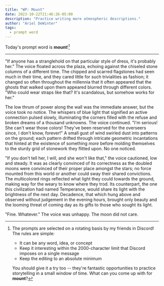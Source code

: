 ```yaml
---
title: "WP: Mount"
date: 2023-10-22T21:46:26-05:00
description: "Practice writing more atmospheric descriptions."
author: "Ariel DeWinter"
tags:
  - prompt word
---
```


Today's prompt word is **mount**![^1]

[^1]: The prompts are selected on a rotating basis by my friends in Discord! The rules are simple:
    * It can be any word, idea, or concept
    * Keep it interesting within the 2000-character limit that Discord imposes on a single message
    * Keep the editing to an absolute minimum
    
    You should give it a try too -- they're fantastic opportunities to practice storytelling in a small window of time. What can you come up with for **mount**?

---

"If anyone has a stranglehold on that particular style of dress, it's probably her." The voice floated across the plaza, echoing against the chiseled stone columns of a different time. The chipped and scarred flagstones had seen much in their time, and they cared little for such trivialities as fashion; it changed so often throughout the millennia that it often appeared that the ghosts that walked upon them appeared blurred through different colors. "Who could wear straps like that? It's scandalous, but somehow works for her."

The low thrum of power along the wall was the immediate answer, but the voice took no notice. The whispers of blue light that signified an active connection pulsed slowly, illuminating the corners filled with the refuse and broken dreams of a thousand unknowns. The voice continued. "I'm serious! She can't wear those colors! They've been reserved for the overseers since, I don't know, forever!" A small gust of wind swirled dust into patterns on the ground; each pattern drifted through intricate geometric incantations that hinted at the existence of something _more_ before molding themselves to the sturdy grid of stonework they flitted upon. No one noticed.

"If you don't tell her, I will, and she won't like that," the voice cautioned, low and steady. It was as clearly convinced of its correctness as the doubled moons were convinced of their proper place amongst the stars; no force mounted from this world or another could sway their shared convictions. The multicolored rings reflected what light they could towards the ground, making way for the weary to know where they trod. Its counterpart, the one this civilization had named Temperance, would share its light with the brightness of the next day. Decadence, that which hung above and observed without judgement in the evening hours, brought only beauty and the looming threat of coming day as its gifts to those who sought its light.

"Fine. Whatever." The voice was unhappy. The moon did not care.